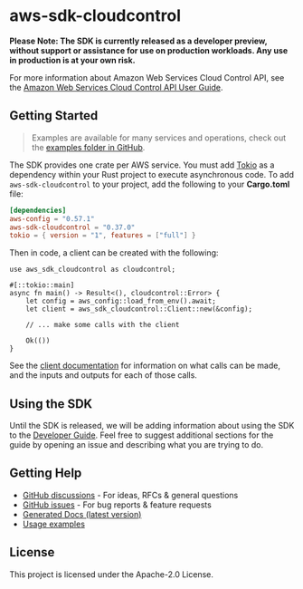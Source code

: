 # aws-sdk-cloudcontrol

**Please Note: The SDK is currently released as a developer preview, without support or assistance for use
on production workloads. Any use in production is at your own risk.**

For more information about Amazon Web Services Cloud Control API, see the [Amazon Web Services Cloud Control API User Guide](https://docs.aws.amazon.com/cloudcontrolapi/latest/userguide/what-is-cloudcontrolapi.html).

## Getting Started

> Examples are available for many services and operations, check out the
> [examples folder in GitHub](https://github.com/awslabs/aws-sdk-rust/tree/main/examples).

The SDK provides one crate per AWS service. You must add [Tokio](https://crates.io/crates/tokio)
as a dependency within your Rust project to execute asynchronous code. To add `aws-sdk-cloudcontrol` to
your project, add the following to your **Cargo.toml** file:

```toml
[dependencies]
aws-config = "0.57.1"
aws-sdk-cloudcontrol = "0.37.0"
tokio = { version = "1", features = ["full"] }
```

Then in code, a client can be created with the following:

```rust,no_run
use aws_sdk_cloudcontrol as cloudcontrol;

#[::tokio::main]
async fn main() -> Result<(), cloudcontrol::Error> {
    let config = aws_config::load_from_env().await;
    let client = aws_sdk_cloudcontrol::Client::new(&config);

    // ... make some calls with the client

    Ok(())
}
```

See the [client documentation](https://docs.rs/aws-sdk-cloudcontrol/latest/aws_sdk_cloudcontrol/client/struct.Client.html)
for information on what calls can be made, and the inputs and outputs for each of those calls.

## Using the SDK

Until the SDK is released, we will be adding information about using the SDK to the
[Developer Guide](https://docs.aws.amazon.com/sdk-for-rust/latest/dg/welcome.html). Feel free to suggest
additional sections for the guide by opening an issue and describing what you are trying to do.

## Getting Help

* [GitHub discussions](https://github.com/awslabs/aws-sdk-rust/discussions) - For ideas, RFCs & general questions
* [GitHub issues](https://github.com/awslabs/aws-sdk-rust/issues/new/choose) - For bug reports & feature requests
* [Generated Docs (latest version)](https://awslabs.github.io/aws-sdk-rust/)
* [Usage examples](https://github.com/awslabs/aws-sdk-rust/tree/main/examples)

## License

This project is licensed under the Apache-2.0 License.

